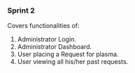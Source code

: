 ### Sprint 2  
Covers functionalities of:  
1. Administrator Login.  
2. Administrator Dashboard.  
3. User placing a Request for plasma.  
4. User viewing all his/her past requests.  
